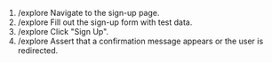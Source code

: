 1. /explore Navigate to the sign-up page.
2. /explore Fill out the sign-up form with test data.
3. /explore Click "Sign Up".
4. /explore Assert that a confirmation message appears or the user is redirected.